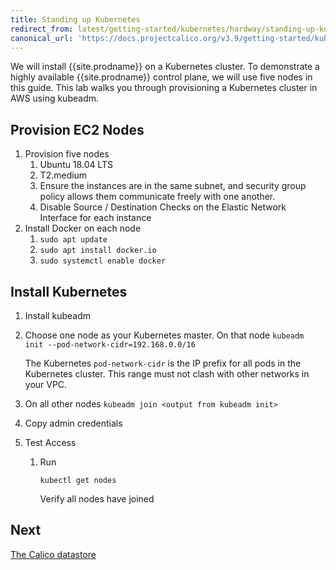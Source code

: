 ```yaml
---
title: Standing up Kubernetes
redirect_from: latest/getting-started/kubernetes/hardway/standing-up-kubernetes
canonical_url: 'https://docs.projectcalico.org/v3.9/getting-started/kubernetes/hardway/standing-up-kubernetes'
---
```


We will install {{site.prodname}} on a Kubernetes cluster. To demonstrate a highly available {{site.prodname}} control plane, we will use five nodes in this guide. This lab walks you through provisioning a Kubernetes cluster in AWS using kubeadm.

## Provision EC2 Nodes

1. Provision five nodes
    1. Ubuntu 18.04 LTS
    1. T2.medium
    1. Ensure the instances are in the same subnet, and security group policy allows them communicate freely with one another.
    1. Disable Source / Destination Checks on the Elastic Network Interface for each instance
1. Install Docker on each node
    1. `sudo apt update`
    1. `sudo apt install docker.io`
    1. `sudo systemctl enable docker`

## Install Kubernetes

1. Install kubeadm
1. Choose one node as your Kubernetes master. On that node
   `kubeadm init --pod-network-cidr=192.168.0.0/16`

   The Kubernetes `pod-network-cidr` is the IP prefix for all pods in the Kubernetes cluster. This range must not clash with other networks in your VPC.
1. On all other nodes
   `kubeadm join <output from kubeadm init>`
1. Copy admin credentials
1. Test Access
    1. Run

       `kubectl get nodes`

       Verify all nodes have joined

## Next

[The Calico datastore](./the-calico-datastore)
